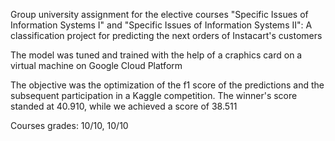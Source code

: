Group university assignment for the elective courses "Specific Issues of Information Systems I" and "Specific Issues of Information Systems II":
A classification project for predicting the next orders of Instacart's customers

The model was tuned and trained with the help of a craphics card on a virtual machine on Google Cloud Platform

The objective was the optimization of the f1 score of the predictions and the subsequent participation in a Kaggle competition. The winner's score standed at 40.910, while we achieved a score of 38.511

Courses grades: 10/10, 10/10
